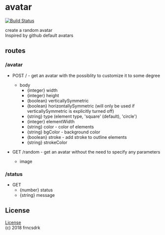 avatar
===

[![Build Status](https://travis-ci.org/frncsdrk/avatar.svg?branch=master)](https://travis-ci.org/frncsdrk/avatar)

create a random avatar  
Inspired by github default avatars

## routes

### /avatar

- POST / - get an avatar with the possiblity to customize it to some degree
  - body
    - {integer} width
    - {integer} height
    - {boolean} verticallySymmetric
    - {boolean} horizontallySymmetric (will only be used if verticallySymmetric is explicitly turned off)
    - {string}  type (element type, 'square' (default), 'circle')
    - {integer} elementWidth
    - {string}  color - color of elements
    - {string}  bgColor - background color
    - {boolean} stroke - add stroke to outline elements
    - {string}  strokeColor

- GET /random - get an avatar without the need to specify any parameters
  - image


### /status

- GET
  - {number} status
  - {string} message

## License

[License](https://github.com/frncsdrk/avatar/blob/master/LICENSE)  
(c) 2018 frncsdrk
